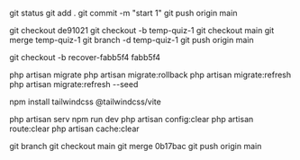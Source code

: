 git status
git add .
git commit -m "start 1"
git push origin main

git checkout de91021
git checkout -b temp-quiz-1
git checkout main
git merge temp-quiz-1
git branch -d temp-quiz-1
git push origin main

git checkout -b recover-fabb5f4 fabb5f4

php artisan migrate
php artisan migrate:rollback
php artisan migrate:refresh
php artisan migrate:refresh --seed

npm install tailwindcss @tailwindcss/vite

php artisan serv
npm run dev
php artisan config:clear
php artisan route:clear
php artisan cache:clear

git branch
git checkout main
git merge 0b17bac
git push origin main
